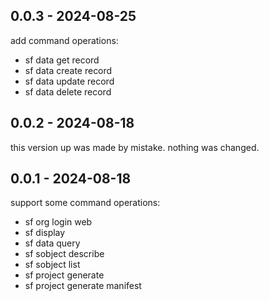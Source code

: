 ## 0.0.3 - 2024-08-25
add command operations:

- sf data get record
- sf data create record
- sf data update record
- sf data delete record

## 0.0.2 - 2024-08-18
this version up was made by mistake.
nothing was changed.

## 0.0.1 - 2024-08-18
support some command operations:

- sf org login web
- sf display
- sf data query
- sf sobject describe
- sf sobject list
- sf project generate
- sf project generate manifest
